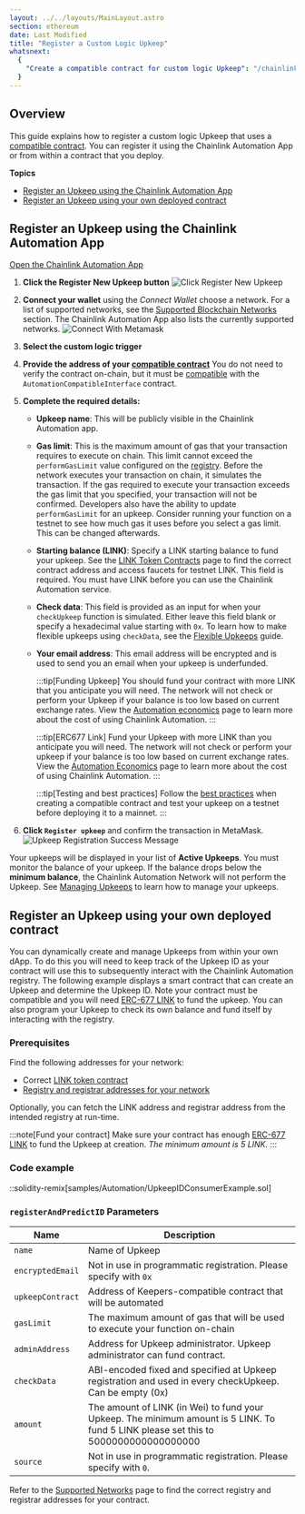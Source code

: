 ```yaml
---
layout: ../../layouts/MainLayout.astro
section: ethereum
date: Last Modified
title: "Register a Custom Logic Upkeep"
whatsnext:
  {
    "Create a compatible contract for custom logic Upkeep": "/chainlink-automation/compatible-contracts/",
  }
---
```


## Overview

This guide explains how to register a custom logic Upkeep that uses a [compatible contract](/chainlink-automation/compatible-contracts). You can register it using the Chainlink Automation App or from within a contract that you deploy.

**Topics**

- [Register an Upkeep using the Chainlink Automation App](#register-an-upkeep-using-the-chainlink-automation-app)
- [Register an Upkeep using your own deployed contract](#register-an-upkeep-using-your-own-deployed-contract)

## Register an Upkeep using the Chainlink Automation App

<div class="remix-callout">
    <a href="https://automation.chain.link" >Open the Chainlink Automation App</a>
</div>

1. **Click the Register New Upkeep button**
   ![Click Register New Upkeep](/images/contract-devs/automation/auto-ui-home.png)

1. **Connect your wallet** using the _Connect Wallet_ choose a network. For a list of supported networks, see the [Supported Blockchain Networks](/chainlink-automation/supported-networks) section. The Chainlink Automation App also lists the currently supported networks.
   ![Connect With Metamask](/images/contract-devs/automation/auto-ui-wallet.png)

1. **Select the custom logic trigger**

1. **Provide the address of your [compatible contract](/chainlink-automation/compatible-contracts)** You do not need to verify the contract on-chain, but it must be [compatible](/chainlink-automation/compatible-contracts/) with the `AutomationCompatibleInterface` contract.

1. **Complete the required details:**

   - **Upkeep name**: This will be publicly visible in the Chainlink Automation app.
   - **Gas limit**: This is the maximum amount of gas that your transaction requires to execute on chain. This limit cannot exceed the `performGasLimit` value configured on the [registry](/chainlink-automation/supported-networks/#configurations). Before the network executes your transaction on chain, it simulates the transaction. If the gas required to execute your transaction exceeds the gas limit that you specified, your transaction will not be confirmed. Developers also have the ability to update `performGasLimit` for an upkeep. Consider running your function on a testnet to see how much gas it uses before you select a gas limit. This can be changed afterwards.
   - **Starting balance (LINK)**: Specify a LINK starting balance to fund your upkeep. See the [LINK Token Contracts](/link-token-contracts/) page to find the correct contract address and access faucets for testnet LINK. This field is required. You must have LINK before you can use the Chainlink Automation service.
   - **Check data**: This field is provided as an input for when your `checkUpkeep` function is simulated. Either leave this field blank or specify a hexadecimal value starting with `0x`. To learn how to make flexible upkeeps using `checkData`, see the [Flexible Upkeeps](/chainlink-automation/flexible-upkeeps) guide.
   - **Your email address**: This email address will be encrypted and is used to send you an email when your upkeep is underfunded.
      <!-- prettier-ignore -->

     :::tip[Funding Upkeep]
     You should fund your contract with more LINK that you anticipate you will need. The network will not check or perform your Upkeep if your balance is too low based on current exchange rates. View the [Automation economics](/chainlink-automation/automation-economics) page to learn more about the cost of using Chainlink Automation.
     :::

      <!-- prettier-ignore -->

     :::tip[ERC677 Link]
     Fund your Upkeep with more LINK than you anticipate you will need. The network will not check or perform your upkeep if your balance is too low based on current exchange rates. View the [Automation Economics](/chainlink-automation/automation-economics) page to learn more about the cost of using Chainlink Automation.
     :::

      <!-- prettier-ignore -->

     :::tip[Testing and best practices]
     Follow the [best practices](/chainlink-automation/compatible-contracts/#best-practices) when creating a compatible contract and test your upkeep on a testnet before deploying it to a mainnet.
     :::

1. **Click `Register upkeep`** and confirm the transaction in MetaMask.
   ![Upkeep Registration Success Message](/images/contract-devs/automation/automation-registration-submitted.png)

Your upkeeps will be displayed in your list of **Active Upkeeps**. You must monitor the balance of your upkeep. If the balance drops below the **minimum balance**, the Chainlink Automation Network will not perform the Upkeep. See [Managing Upkeeps](/chainlink-automation/manage-upkeeps) to learn how to manage your upkeeps.

## Register an Upkeep using your own deployed contract

You can dynamically create and manage Upkeeps from within your own dApp. To do this you will need to keep track of the Upkeep ID as your contract will use this to subsequently interact with the Chainlink Automation registry. The following example displays a smart contract that can create an Upkeep and determine the Upkeep ID. Note your contract must be compatible and you will need [ERC-677 LINK](/resources/link-token-contracts/) to fund the upkeep. You can also program your Upkeep to check its own balance and fund itself by interacting with the registry.

### Prerequisites

Find the following addresses for your network:

- Correct [LINK token contract](/resources/link-token-contracts/)
- [Registry and registrar addresses for your network](/chainlink-automation/supported-networks/#registry-and-registrar-addresses)

Optionally, you can fetch the LINK address and registrar address from the intended registry at run-time.

:::note[Fund your contract]
Make sure your contract has enough [ERC-677 LINK](/resources/link-token-contracts/) to fund the Upkeep at creation. _The minimum amount is 5 LINK._
:::

### Code example

::solidity-remix[samples/Automation/UpkeepIDConsumerExample.sol]

### `registerAndPredictID` Parameters

| Name             | Description                                                                                                                          |
| ---------------- | ------------------------------------------------------------------------------------------------------------------------------------ |
| `name`           | Name of Upkeep                                                                                                                       |
| `encryptedEmail` | Not in use in programmatic registration. Please specify with `0x`                                                                    |
| `upkeepContract` | Address of Keepers-compatible contract that will be automated                                                                        |
| `gasLimit`       | The maximum amount of gas that will be used to execute your function on-chain                                                        |
| `adminAddress`   | Address for Upkeep administrator. Upkeep administrator can fund contract.                                                            |
| `checkData`      | ABI-encoded fixed and specified at Upkeep registration and used in every checkUpkeep. Can be empty (0x)                              |
| `amount`         | The amount of LINK (in Wei) to fund your Upkeep. The minimum amount is 5 LINK. To fund 5 LINK please set this to 5000000000000000000 |
| `source`         | Not in use in programmatic registration. Please specify with `0`.                                                                    |

Refer to the [Supported Networks](/chainlink-automation/supported-networks/#registry-and-registrar-addresses) page to find the correct registry and registrar addresses for your contract.

